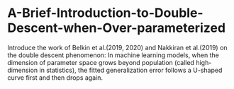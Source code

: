 # A-Brief-Introduction-to-Double-Descent-when-Over-parameterized
Introduce the work of Belkin et al.(2019, 2020) and Nakkiran et al.(2019) on the double descent phenomenon: In machine learning models, when the dimension of parameter space grows beyond population (called high-dimension in statistics), the fitted generalization error follows a U-shaped curve first and then drops again.
